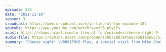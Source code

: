 ```yaml
---
episode: 555
date: "2021-11-19"
season: 3
crowdcast: https://www.crowdcast.io/e/in-lieu-of-fun-episode-182
youtube: https://www.youtube.com/watch?v=xzl3-p9yjFs
acast: https://shows.acast.com/in-lieu-of-fun/episodes/cheese-night-9
audio-file: https://sphinx.acast.com/p/open/s/6071b87945e5c6581e2e5575/e/61a55596d7a291001961b99d/media.mp3
summary: "Cheese night! \U0001F9C0 Plus, a special visit from Mike Chase"
---
```

